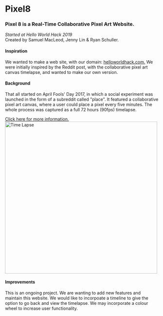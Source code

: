 # Pixel8
<h3> Pixel 8 is a Real-Time Collaborative Pixel Art Website.</h3>

<i>Started at Hello World Hack 2019</i>
</br>
Created by Samuel MacLeod, Jenny Lin & Ryan Schuller.
</br>

<h4>Inspiration</h4>
We wanted to make a web site, with our domain: <a href = helloworldhack.com/> helloworldhack.com.</a>
We were initially inspired by the Reddit post, with the collaborative pixel art canvas timelapse, and wanted to make our own version.

<h4>Background</h4>
That all started on April Fools' Day 2017, in which a 
social experiment was launched in the form of a subreddit called "place". It featured a collaborative 
pixel art canvas, where a user could place a pixel every five minutes. The whole process was captured 
as a full 72 hours (90fps) timelapse.

<a href = https://www.reddit.com/r/place/comments/638ayv/full_72h_90fps_timelapse/>Click here for more information. </a> 
</br>
<img src="https://i.imgur.com/slaE2QJ.png" alt="Time Lapse" width = "500"/>

<h4>Improvements</h4>
This is an ongoing project. We are wanting to add new features and maintain this website. We would like to incorpoate a 
timeline to give the option to go back and view the timelapse. We may incorporate a colour wheel to 
increase user functionality. 
